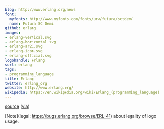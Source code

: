 ```yaml
---
blog: http://www.erlang.org/news
font:
  myfonts: http://www.myfonts.com/fonts/urw/futura/sctdem/
  name: Futura SC Demi
github: erlang
images:
- erlang-vertical.svg
- erlang-horizontal.svg
- erlang-ar21.svg
- erlang-icon.svg
- erlang-official.svg
logohandle: erlang
sort: erlang
tags:
- programming_language
title: Erlang
twitter: erlang_org
website: http://www.erlang.org/
wikipedia: https://en.wikipedia.org/wiki/Erlang_(programming_language)
---
```


[source](http://telegraphics.com.au/~toby/erlang-logo.svg) ([via](http://erlang.org/pipermail/erlang-questions/2010-October/053985.html))

[Note](legal: https://bugs.erlang.org/browse/ERL-41) about legality of logo usage.